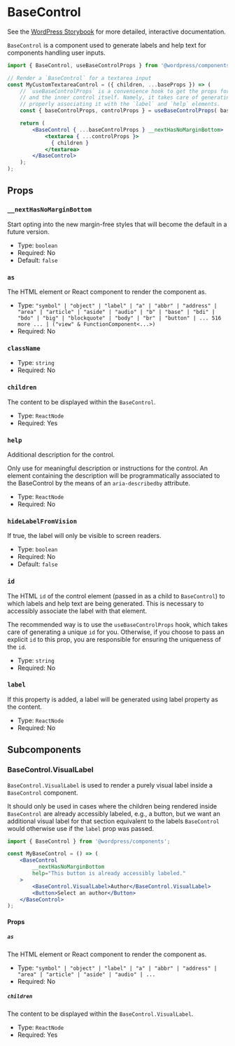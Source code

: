 # BaseControl

<!-- This file is generated automatically and cannot be edited directly. Make edits via TypeScript types and TSDocs. -->

<p class="callout callout-info">See the <a href="https://wordpress.github.io/gutenberg/?path=/docs/components-basecontrol--docs">WordPress Storybook</a> for more detailed, interactive documentation.</p>

`BaseControl` is a component used to generate labels and help text for components handling user inputs.

```jsx
import { BaseControl, useBaseControlProps } from '@wordpress/components';

// Render a `BaseControl` for a textarea input
const MyCustomTextareaControl = ({ children, ...baseProps }) => (
	// `useBaseControlProps` is a convenience hook to get the props for the `BaseControl`
	// and the inner control itself. Namely, it takes care of generating a unique `id`,
	// properly associating it with the `label` and `help` elements.
	const { baseControlProps, controlProps } = useBaseControlProps( baseProps );

	return (
		<BaseControl { ...baseControlProps } __nextHasNoMarginBottom>
			<textarea { ...controlProps }>
			  { children }
			</textarea>
		</BaseControl>
	);
);
```

## Props

### `__nextHasNoMarginBottom`

Start opting into the new margin-free styles that will become the default in a future version.

 - Type: `boolean`
 - Required: No
 - Default: `false`

### `as`

The HTML element or React component to render the component as.

 - Type: `"symbol" | "object" | "label" | "a" | "abbr" | "address" | "area" | "article" | "aside" | "audio" | "b" | "base" | "bdi" | "bdo" | "big" | "blockquote" | "body" | "br" | "button" | ... 516 more ... | ("view" & FunctionComponent<...>)`
 - Required: No

### `className`


 - Type: `string`
 - Required: No

### `children`

The content to be displayed within the `BaseControl`.

 - Type: `ReactNode`
 - Required: Yes

### `help`

Additional description for the control.

Only use for meaningful description or instructions for the control. An element containing the description will be programmatically associated to the BaseControl by the means of an `aria-describedby` attribute.

 - Type: `ReactNode`
 - Required: No

### `hideLabelFromVision`

If true, the label will only be visible to screen readers.

 - Type: `boolean`
 - Required: No
 - Default: `false`

### `id`

The HTML `id` of the control element (passed in as a child to `BaseControl`) to which labels and help text are being generated.
This is necessary to accessibly associate the label with that element.

The recommended way is to use the `useBaseControlProps` hook, which takes care of generating a unique `id` for you.
Otherwise, if you choose to pass an explicit `id` to this prop, you are responsible for ensuring the uniqueness of the `id`.

 - Type: `string`
 - Required: No

### `label`

If this property is added, a label will be generated using label property as the content.

 - Type: `ReactNode`
 - Required: No

## Subcomponents

### BaseControl.VisualLabel

`BaseControl.VisualLabel` is used to render a purely visual label inside a `BaseControl` component.

It should only be used in cases where the children being rendered inside `BaseControl` are already accessibly labeled,
e.g., a button, but we want an additional visual label for that section equivalent to the labels `BaseControl` would
otherwise use if the `label` prop was passed.

```jsx
import { BaseControl } from '@wordpress/components';

const MyBaseControl = () => (
	<BaseControl
		__nextHasNoMarginBottom
		help="This button is already accessibly labeled."
	>
		<BaseControl.VisualLabel>Author</BaseControl.VisualLabel>
		<Button>Select an author</Button>
	</BaseControl>
);
```

#### Props

##### `as`

The HTML element or React component to render the component as.

 - Type: `"symbol" | "object" | "label" | "a" | "abbr" | "address" | "area" | "article" | "aside" | "audio" | ...`
 - Required: No

##### `children`

The content to be displayed within the `BaseControl.VisualLabel`.

 - Type: `ReactNode`
 - Required: Yes
